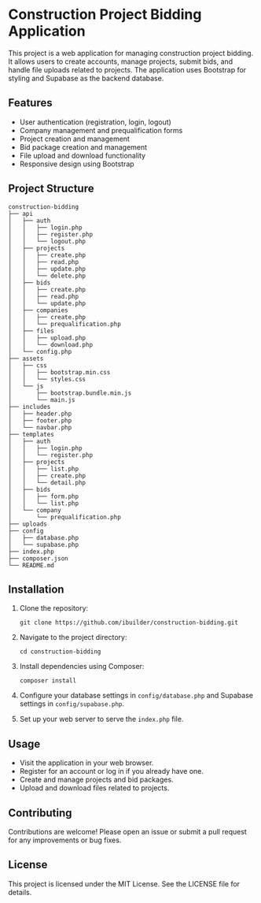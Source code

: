 # Construction Project Bidding Application

This project is a web application for managing construction project bidding. It allows users to create accounts, manage projects, submit bids, and handle file uploads related to projects. The application uses Bootstrap for styling and Supabase as the backend database.

## Features

- User authentication (registration, login, logout)
- Company management and prequalification forms
- Project creation and management
- Bid package creation and management
- File upload and download functionality
- Responsive design using Bootstrap

## Project Structure

```
construction-bidding
├── api
│   ├── auth
│   │   ├── login.php
│   │   ├── register.php
│   │   └── logout.php
│   ├── projects
│   │   ├── create.php
│   │   ├── read.php
│   │   ├── update.php
│   │   └── delete.php
│   ├── bids
│   │   ├── create.php
│   │   ├── read.php
│   │   └── update.php
│   ├── companies
│   │   ├── create.php
│   │   └── prequalification.php
│   ├── files
│   │   ├── upload.php
│   │   └── download.php
│   └── config.php
├── assets
│   ├── css
│   │   ├── bootstrap.min.css
│   │   └── styles.css
│   └── js
│       ├── bootstrap.bundle.min.js
│       └── main.js
├── includes
│   ├── header.php
│   ├── footer.php
│   └── navbar.php
├── templates
│   ├── auth
│   │   ├── login.php
│   │   └── register.php
│   ├── projects
│   │   ├── list.php
│   │   ├── create.php
│   │   └── detail.php
│   ├── bids
│   │   ├── form.php
│   │   └── list.php
│   └── company
│       └── prequalification.php
├── uploads
├── config
│   ├── database.php
│   └── supabase.php
├── index.php
├── composer.json
└── README.md
```

## Installation

1. Clone the repository:
   ```
   git clone https://github.com/ibuilder/construction-bidding.git
   ```

2. Navigate to the project directory:
   ```
   cd construction-bidding
   ```

3. Install dependencies using Composer:
   ```
   composer install
   ```

4. Configure your database settings in `config/database.php` and Supabase settings in `config/supabase.php`.

5. Set up your web server to serve the `index.php` file.

## Usage

- Visit the application in your web browser.
- Register for an account or log in if you already have one.
- Create and manage projects and bid packages.
- Upload and download files related to projects.

## Contributing

Contributions are welcome! Please open an issue or submit a pull request for any improvements or bug fixes.

## License

This project is licensed under the MIT License. See the LICENSE file for details.
